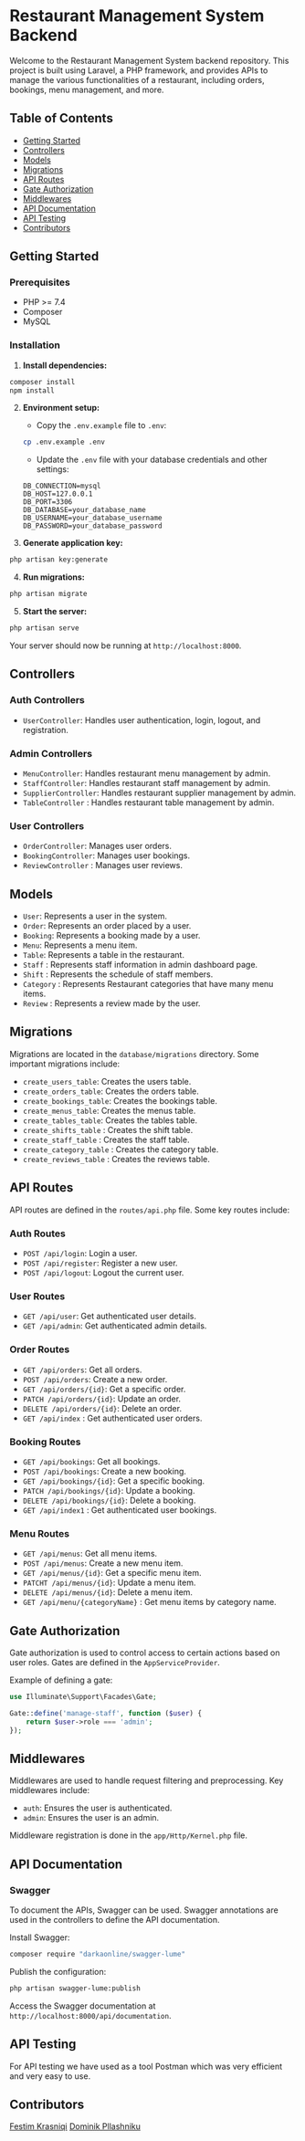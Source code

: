 # Restaurant Management System Backend

Welcome to the Restaurant Management System backend repository. This project is built using Laravel, a PHP framework, and provides APIs to manage the various functionalities of a restaurant, including orders, bookings, menu management, and more.

## Table of Contents

- [Getting Started](#getting-started)
- [Controllers](#controllers)
- [Models](#models)
- [Migrations](#migrations)
- [API Routes](#api-routes)
- [Gate Authorization](#gate-authorization)
- [Middlewares](#middlewares)
- [API Documentation](#api-documentation)
- [API Testing](#api-testing)
- [Contributors](#contributors)

## Getting Started

### Prerequisites

- PHP >= 7.4
- Composer
- MySQL


### Installation



1. **Install dependencies:**

```bash
composer install
npm install
```

2. **Environment setup:**

   - Copy the `.env.example` file to `.env`:

   ```bash
   cp .env.example .env
   ```

   - Update the `.env` file with your database credentials and other settings:

   ```env
   DB_CONNECTION=mysql
   DB_HOST=127.0.0.1
   DB_PORT=3306
   DB_DATABASE=your_database_name
   DB_USERNAME=your_database_username
   DB_PASSWORD=your_database_password
   ```

3. **Generate application key:**

```bash
php artisan key:generate
```

4. **Run migrations:**

```bash
php artisan migrate
```

5. **Start the server:**

```bash
php artisan serve
```

Your server should now be running at `http://localhost:8000`.

## Controllers

### Auth Controllers

- `UserController`: Handles user authentication, login, logout, and registration.

### Admin Controllers


- `MenuController`: Handles restaurant menu management by admin.
- `StaffController`: Handles restaurant staff management by admin.
- `SupplierController`: Handles restaurant supplier management by admin.
- `TableController` : Handles restaurant table management by admin.
  

### User Controllers

- `OrderController`: Manages user orders.
- `BookingController`: Manages user bookings.
- `ReviewController` : Manages user reviews.


## Models

- `User`: Represents a user in the system.
- `Order`: Represents an order placed by a user.
- `Booking`: Represents a booking made by a user.
- `Menu`: Represents a menu item.
- `Table`: Represents a table in the restaurant.
- `Staff` : Represents staff information in admin dashboard page.
- `Shift` : Represents the schedule of staff members.
- `Category` : Represents Restaurant categories that have many menu items.
- `Review` : Represents a review made by the user.

## Migrations

Migrations are located in the `database/migrations` directory. Some important migrations include:

- `create_users_table`: Creates the users table.
- `create_orders_table`: Creates the orders table.
- `create_bookings_table`: Creates the bookings table.
- `create_menus_table`: Creates the menus table.
- `create_tables_table`: Creates the tables table.
- `create_shifts_table` : Creates the shift table.
- `create_staff_table` : Creates the staff table.
- `create_category_table` : Creates the category table.
- `create_reviews_table` : Creates the reviews table.

## API Routes

API routes are defined in the `routes/api.php` file. Some key routes include:

### Auth Routes

- `POST /api/login`: Login a user.
- `POST /api/register`: Register a new user.
- `POST /api/logout`: Logout the current user.

### User Routes

- `GET /api/user`: Get authenticated user details.
- `GET /api/admin`: Get authenticated admin details.

### Order Routes

- `GET /api/orders`: Get all orders.
- `POST /api/orders`: Create a new order.
- `GET /api/orders/{id}`: Get a specific order.
- `PATCH /api/orders/{id}`: Update an order.
- `DELETE /api/orders/{id}`: Delete an order.
- `GET /api/index` : Get authenticated user orders.

### Booking Routes

- `GET /api/bookings`: Get all bookings.
- `POST /api/bookings`: Create a new booking.
- `GET /api/bookings/{id}`: Get a specific booking.
- `PATCH /api/bookings/{id}`: Update a booking.
- `DELETE /api/bookings/{id}`: Delete a booking.
- `GET /api/index1` : Get authenticated user bookings.

### Menu Routes

- `GET /api/menus`: Get all menu items.
- `POST /api/menus`: Create a new menu item.
- `GET /api/menus/{id}`: Get a specific menu item.
- `PATCHT /api/menus/{id}`: Update a menu item.
- `DELETE /api/menus/{id}`: Delete a menu item.
- `GET /api/menu/{categoryName}` : Get menu items by category name.

## Gate Authorization

Gate authorization is used to control access to certain actions based on user roles. Gates are defined in the `AppServiceProvider`.

Example of defining a gate:

```php
use Illuminate\Support\Facades\Gate;

Gate::define('manage-staff', function ($user) {
    return $user->role === 'admin';
});
```

## Middlewares

Middlewares are used to handle request filtering and preprocessing. Key middlewares include:

- `auth`: Ensures the user is authenticated.
- `admin`: Ensures the user is an admin.


Middleware registration is done in the `app/Http/Kernel.php` file.

## API Documentation

### Swagger

To document the APIs, Swagger can be used. Swagger annotations are used in the controllers to define the API documentation.

Install Swagger:

```bash
composer require "darkaonline/swagger-lume"
```

Publish the configuration:

```bash
php artisan swagger-lume:publish
```

Access the Swagger documentation at `http://localhost:8000/api/documentation`.

## API Testing

For API testing we have used as a tool Postman which was very efficient and very easy to use.

## Contributors

 [Festim Krasniqi](https://github.com/FestimKrasniqi)
 [Dominik Pllashniku](https://github.com/pllasha)


